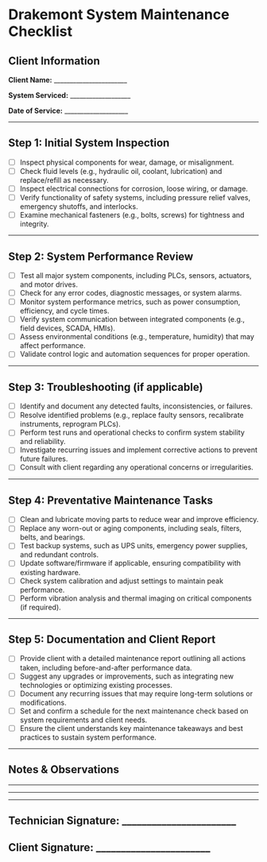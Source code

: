 # Drakemont System Maintenance Checklist

## Client Information

**Client Name:** _______________________

**System Serviced:** ___________________

**Date of Service:** ____________________

---

## Step 1: Initial System Inspection

- [ ] Inspect physical components for wear, damage, or misalignment.
- [ ] Check fluid levels (e.g., hydraulic oil, coolant, lubrication) and replace/refill as necessary.
- [ ] Inspect electrical connections for corrosion, loose wiring, or damage.
- [ ] Verify functionality of safety systems, including pressure relief valves, emergency shutoffs, and interlocks.
- [ ] Examine mechanical fasteners (e.g., bolts, screws) for tightness and integrity.

---

## Step 2: System Performance Review

- [ ] Test all major system components, including PLCs, sensors, actuators, and motor drives.
- [ ] Check for any error codes, diagnostic messages, or system alarms.
- [ ] Monitor system performance metrics, such as power consumption, efficiency, and cycle times.
- [ ] Verify system communication between integrated components (e.g., field devices, SCADA, HMIs).
- [ ] Assess environmental conditions (e.g., temperature, humidity) that may affect performance.
- [ ] Validate control logic and automation sequences for proper operation.

---

## Step 3: Troubleshooting (if applicable)

- [ ] Identify and document any detected faults, inconsistencies, or failures.
- [ ] Resolve identified problems (e.g., replace faulty sensors, recalibrate instruments, reprogram PLCs).
- [ ] Perform test runs and operational checks to confirm system stability and reliability.
- [ ] Investigate recurring issues and implement corrective actions to prevent future failures.
- [ ] Consult with client regarding any operational concerns or irregularities.

---

## Step 4: Preventative Maintenance Tasks

- [ ] Clean and lubricate moving parts to reduce wear and improve efficiency.
- [ ] Replace any worn-out or aging components, including seals, filters, belts, and bearings.
- [ ] Test backup systems, such as UPS units, emergency power supplies, and redundant controls.
- [ ] Update software/firmware if applicable, ensuring compatibility with existing hardware.
- [ ] Check system calibration and adjust settings to maintain peak performance.
- [ ] Perform vibration analysis and thermal imaging on critical components (if required).

---

## Step 5: Documentation and Client Report

- [ ] Provide client with a detailed maintenance report outlining all actions taken, including before-and-after performance data.
- [ ] Suggest any upgrades or improvements, such as integrating new technologies or optimizing existing processes.
- [ ] Document any recurring issues that may require long-term solutions or modifications.
- [ ] Set and confirm a schedule for the next maintenance check based on system requirements and client needs.
- [ ] Ensure the client understands key maintenance takeaways and best practices to sustain system performance.

---

## Notes & Observations

__________________________________________________________

__________________________________________________________

__________________________________________________________

## Technician Signature: _______________________

## Client Signature: _______________________
